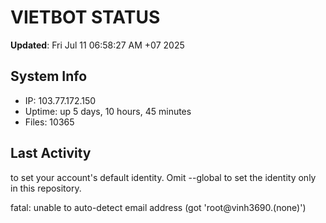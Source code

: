 # VIETBOT STATUS
**Updated**: Fri Jul 11 06:58:27 AM +07 2025

## System Info
- IP: 103.77.172.150
- Uptime: up 5 days, 10 hours, 45 minutes
- Files: 10365

## Last Activity

to set your account's default identity.
Omit --global to set the identity only in this repository.

fatal: unable to auto-detect email address (got 'root@vinh3690.(none)')
